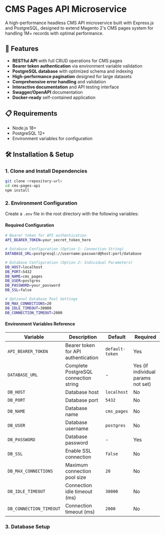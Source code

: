 # CMS Pages API Microservice

A high-performance headless CMS API microservice built with Express.js and PostgreSQL, designed to extend Magento 2's CMS pages system for handling 1M+ records with optimal performance.

## 🚀 Features

- **RESTful API** with full CRUD operations for CMS pages
- **Bearer token authentication** via environment variable validation
- **PostgreSQL database** with optimized schema and indexing
- **High-performance pagination** designed for large datasets
- **Comprehensive error handling** and validation
- **Interactive documentation** and API testing interface
- **Swagger/OpenAPI** documentation
- **Docker-ready** self-contained application

## 📋 Requirements

- Node.js 18+ 
- PostgreSQL 12+
- Environment variables for configuration

## 🛠 Installation & Setup

### 1. Clone and Install Dependencies

```bash
git clone <repository-url>
cd cms-pages-api
npm install
```

### 2. Environment Configuration

Create a `.env` file in the root directory with the following variables:

#### Required Configuration

```bash
# Bearer token for API authentication
API_BEARER_TOKEN=your_secret_token_here

# Database Configuration (Option 1: Connection String)
DATABASE_URL=postgresql://username:password@host:port/database

# Database Configuration (Option 2: Individual Parameters)
DB_HOST=localhost
DB_PORT=5432
DB_NAME=cms_pages
DB_USER=postgres
DB_PASSWORD=your_password
DB_SSL=false

# Optional Database Pool Settings
DB_MAX_CONNECTIONS=20
DB_IDLE_TIMEOUT=30000
DB_CONNECTION_TIMEOUT=2000
```

#### Environment Variables Reference

| Variable | Description | Default | Required |
|----------|-------------|---------|----------|
| `API_BEARER_TOKEN` | Bearer token for API authentication | `default-token` | Yes |
| `DATABASE_URL` | Complete PostgreSQL connection string | - | Yes (if individual params not set) |
| `DB_HOST` | Database host | `localhost` | No |
| `DB_PORT` | Database port | `5432` | No |
| `DB_NAME` | Database name | `cms_pages` | No |
| `DB_USER` | Database username | `postgres` | No |
| `DB_PASSWORD` | Database password | - | Yes |
| `DB_SSL` | Enable SSL connection | `false` | No |
| `DB_MAX_CONNECTIONS` | Maximum connection pool size | `20` | No |
| `DB_IDLE_TIMEOUT` | Connection idle timeout (ms) | `30000` | No |
| `DB_CONNECTION_TIMEOUT` | Connection timeout (ms) | `2000` | No |

### 3. Database Setup
